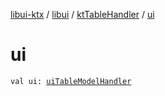 [libui-ktx](../../index.md) / [libui](../index.md) / [ktTableHandler](index.md) / [ui](./ui.md)

# ui

`val ui: `[`uiTableModelHandler`](../ui-table-model-handler/index.md)